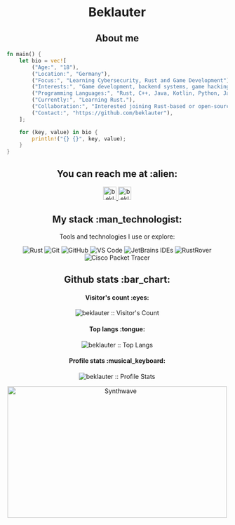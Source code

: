 <h1 align="center">Beklauter</h1>

<h2 align="center">About me</h2>

```rust
fn main() {
    let bio = vec![
        ("Age:", "18"),
        ("Location:", "Germany"),
        ("Focus:", "Learning Cybersecurity, Rust and Game Development"),
        ("Interests:", "Game development, backend systems, game hacking, malware, and contributing to open-source"),
        ("Programming Languages:", "Rust, C++, Java, Kotlin, Python, JavaScript, Lua, and more"),
        ("Currently:", "Learning Rust."),
        ("Collaboration:", "Interested joining Rust-based or open-source projects."),
        ("Contact:", "https://github.com/beklauter"),
    ];

    for (key, value) in bio {
        println!("{} {}", key, value);
    }
}
```

<h2 align="center">You can reach me at :alien:</h2>

<p align="center">
  <a href="https://github.com/beklauter">
    <img src="https://www.vectorlogo.zone/logos/github/github-icon.svg" alt="beklauter's GitHub Profile" height="30" width="30">
  </a>

  <a href="https://www.linkedin.com/in/beklauter">
    <img src="https://www.vectorlogo.zone/logos/linkedin/linkedin-icon.svg" alt="beklauter's LinkedIn Profile" height="30" width="30">
  </a>
</p>

<h2 align="center">My stack :man_technologist:</h2>

<p align="center">Tools and technologies I use or explore:</p>
<p align="center">
  <img src="https://img.shields.io/badge/rust-000000?style=for-the-badge&logo=rust&logoColor=white" alt="Rust">
  <img src="https://img.shields.io/badge/git-%23F05033.svg?style=for-the-badge&logo=git&logoColor=white" alt="Git">
  <img src="https://img.shields.io/badge/github-%23181717.svg?style=for-the-badge&logo=github&logoColor=white" alt="GitHub">
  <img src="https://img.shields.io/badge/vscode-007ACC?style=for-the-badge&logo=visual-studio-code&logoColor=white" alt="VS Code">
  <img src="https://img.shields.io/badge/jetbrains_ides-000000?style=for-the-badge&logo=jetbrains&logoColor=white" alt="JetBrains IDEs">
  <img src="https://img.shields.io/badge/rustrover-000000?style=for-the-badge&logo=jetbrains&logoColor=white" alt="RustRover">
  <img src="https://img.shields.io/badge/cisco_packet_tracer-1BA0D7?style=for-the-badge&logo=cisco&logoColor=white" alt="Cisco Packet Tracer">
</p>

<h2 align="center">Github stats :bar_chart:</h2>

<h4 align="center">Visitor's count :eyes:</h4>

<p align="center"><img src="https://profile-counter.glitch.me/{beklauter}/count.svg" alt="beklauter :: Visitor's Count" /></p>

<h4 align="center">Top langs :tongue:</h4>

<p align="center"><img src="https://github-readme-stats.vercel.app/api/top-langs/?username=beklauter&langs_count=10&theme=tokyonight&layout=compact" alt="beklauter :: Top Langs" /></p>

<h4 align="center">Profile stats :musical_keyboard:</h4>

<p align="center"><img src="https://github-readme-stats.vercel.app/api?username=beklauter&show_icons=true&theme=synthwave" alt="beklauter :: Profile Stats" /></p>

<p align="center"><img src="https://thumbs.gfycat.com/GoodnaturedFondGaur-size_restricted.gif" alt="Synthwave" height="300" width="500"></p>

